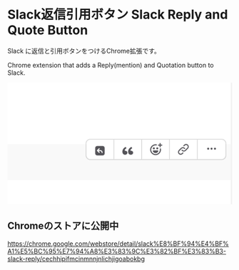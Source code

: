 # Slack返信引用ボタン Slack Reply and Quote Button
Slack に返信と引用ボタンをつけるChrome拡張です。

Chrome extension that adds a Reply(mention) and Quotation button to Slack.

![スクリーンショット](ss.png)

## Chromeのストアに公開中
https://chrome.google.com/webstore/detail/slack%E8%BF%94%E4%BF%A1%E5%BC%95%E7%94%A8%E3%83%9C%E3%82%BF%E3%83%B3-slack-reply/cechhipifmcinmnnjnlichjigoabokbg
